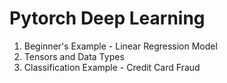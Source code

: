 # Pytorch Deep Learning

1. Beginner's Example - Linear Regression Model
2. Tensors and Data Types
3. Classification Example - Credit Card Fraud